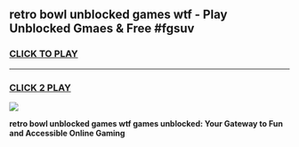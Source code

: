 
## retro bowl unblocked games wtf - Play Unblocked Gmaes & Free #fgsuv
<h3>
<a href="https://premium.freeplayer.one?title=retro_bowl_unblocked_games_wtf&ref=01M">CLICK TO PLAY</a></h3>
<hr>

<h3>
<a href="https://premium.freeplayer.one?title=retro_bowl_unblocked_games_wtf&ref=01M">CLICK 2 PLAY</a>
  
</h3>

<a href="https://premium.freeplayer.one?title=retro_bowl_unblocked_games_wtf&ref=01M"><img src="https://clearcache.store/games.png"></a>


**retro bowl unblocked games wtf games unblocked: Your Gateway to Fun and Accessible Online Gaming**
